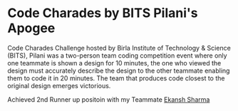 
# Code Charades by BITS Pilani's Apogee

Code Charades Challenge hosted by Birla Institute of Technology & Science (BITS), Pilani was a two-person team coding competition  event where only one teammate is shown a design for 10 minutes, the one who viewed the design must accurately describe the design to the other teammate enabling them to code it in 20 minutes. 
The team that produces code closest to the original design emerges victorious.

Achieved 2nd Runner up positoin with my Teammate [Ekansh Sharma](https://github.com/Inevitable-Design)
